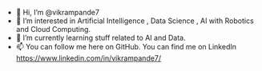 - 👋 Hi, I’m @vikrampande7
- 👀 I’m interested in Artificial Intelligence , Data Science , AI with Robotics and Cloud Computing.
- 🌱 I’m currently learning stuff related to AI and Data.
- 📫 You can follow me here on GitHub. You can find me on LinkedIn https://www.linkedin.com/in/vikrampande7/

<!---
vikrampande7/vikrampande7 is a ✨ special ✨ repository because its `README.md` (this file) appears on your GitHub profile.
You can click the Preview link to take a look at your changes.
--->
